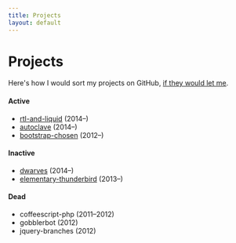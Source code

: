 ```yaml
---
title: Projects
layout: default
---
```


# Projects

Here's how I would sort my projects on GitHub, [if they would let me](https://github.com/isaacs/github/issues/166).

#### Active

* [rtl-and-liquid](http://github.com/alxlit/rtl-and-liquid) (2014&ndash;)
* [autoclave](http://github.com/alxlit/autoclave) (2014&ndash;)
* [bootstrap-chosen](http://github.com/alxlit/bootstrap-chosen) (2012&ndash;)

#### Inactive

* [dwarves](http://github.com/alxlit/dwarves) (2014&ndash;)
* [elementary-thunderbird](http://github.com/alxlit/elementary-thunderbird) (2013&ndash;)

#### Dead

* coffeescript-php (2011&ndash;2012)
* gobblerbot (2012)
* jquery-branches (2012)

